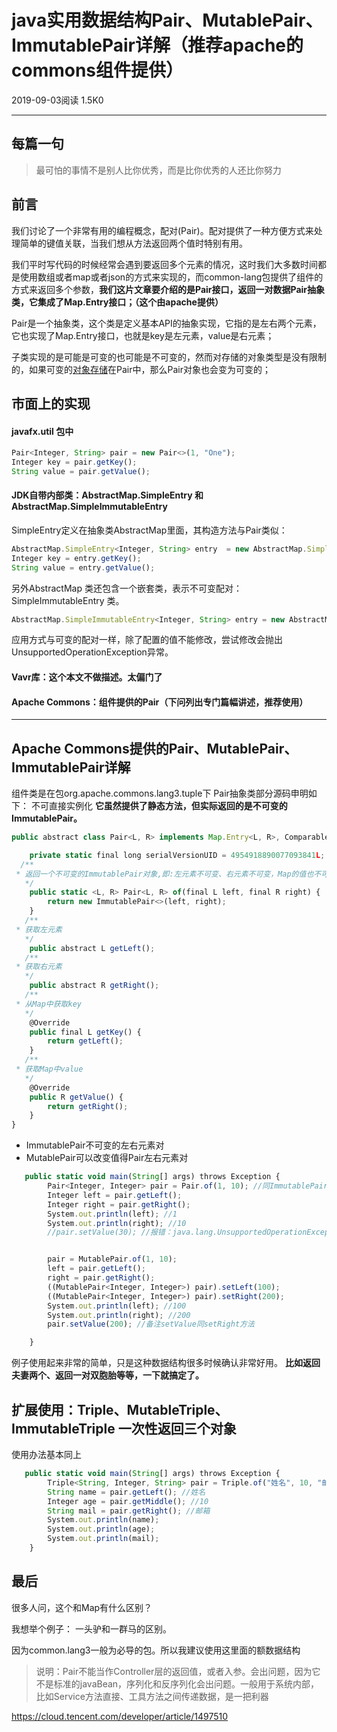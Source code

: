 # java实用数据结构Pair、MutablePair、ImmutablePair详解（推荐apache的commons组件提供）

2019-09-03阅读 1.5K0

------

## 每篇一句

>  最可怕的事情不是别人比你优秀，而是比你优秀的人还比你努力 

## 前言

我们讨论了一个非常有用的编程概念，配对(Pair)。配对提供了一种方便方式来处理简单的键值关联，当我们想从方法返回两个值时特别有用。

我们平时写代码的时候经常会遇到要返回多个元素的情况，这时我们大多数时间都是使用数组或者map或者json的方式来实现的，而common-lang包提供了组件的方式来返回多个参数，**我们这片文章要介绍的是Pair接口，返回一对数据Pair抽象类，它集成了Map.Entry接口；（这个由apache提供）**

Pair是一个抽象类，这个类是定义基本API的抽象实现，它指的是左右两个元素，它也实现了Map.Entry接口，也就是key是左元素，value是右元素；

子类实现的是可能是可变的也可能是不可变的，然而对存储的对象类型是没有限制的，如果可变的[对象存储](https://cloud.tencent.com/product/cos?from=10680)在Pair中，那么Pair对象也会变为可变的；

## 市面上的实现

#### javafx.util 包中

```javascript
Pair<Integer, String> pair = new Pair<>(1, "One");
Integer key = pair.getKey();
String value = pair.getValue();
```

#### JDK自带内部类：AbstractMap.SimpleEntry 和AbstractMap.SimpleImmutableEntry

SimpleEntry定义在抽象类AbstractMap里面，其构造方法与Pair类似：

```javascript
AbstractMap.SimpleEntry<Integer, String> entry  = new AbstractMap.SimpleEntry<>(1, "one");
Integer key = entry.getKey();
String value = entry.getValue();
```

另外AbstractMap 类还包含一个嵌套类，表示不可变配对：SimpleImmutableEntry 类。

```javascript
AbstractMap.SimpleImmutableEntry<Integer, String> entry = new AbstractMap.SimpleImmutableEntry<>(1, "one");
```

应用方式与可变的配对一样，除了配置的值不能修改，尝试修改会抛出UnsupportedOperationException异常。

#### Vavr库：这个本文不做描述。太偏门了

#### Apache Commons：组件提供的Pair（下问列出专门篇幅讲述，推荐使用）

------

## Apache Commons提供的Pair、MutablePair、ImmutablePair详解

组件类是在包org.apache.commons.lang3.tuple下 Pair抽象类部分源码申明如下： 不可直接实例化 **它虽然提供了静态方法，但实际返回的是不可变的ImmutablePair。**

```javascript
public abstract class Pair<L, R> implements Map.Entry<L, R>, Comparable<Pair<L, R>>, Serializable {

    private static final long serialVersionUID = 4954918890077093841L;
  /**
 * 返回一个不可变的ImmutablePair对象,即:左元素不可变、右元素不可变，Map的值也不可变
   */
    public static <L, R> Pair<L, R> of(final L left, final R right) {
        return new ImmutablePair<>(left, right);
    }
   /**
 * 获取左元素
   */
    public abstract L getLeft();
   /**
 * 获取右元素
   */
    public abstract R getRight();
   /**
 * 从Map中获取key
   */
    @Override
    public final L getKey() {
        return getLeft();
    }
   /**
 * 获取Map中value
   */
    @Override
    public R getValue() {
        return getRight();
    }
}
```

- ImmutablePair不可变的左右元素对
- MutablePair可以改变值得Pair左右元素对

```javascript
   public static void main(String[] args) throws Exception {
        Pair<Integer, Integer> pair = Pair.of(1, 10); //同ImmutablePair.of(1, 10)
        Integer left = pair.getLeft();
        Integer right = pair.getRight();
        System.out.println(left); //1
        System.out.println(right); //10
        //pair.setValue(30); //报错：java.lang.UnsupportedOperationException


        pair = MutablePair.of(1, 10);
        left = pair.getLeft();
        right = pair.getRight();
        ((MutablePair<Integer, Integer>) pair).setLeft(100);
        ((MutablePair<Integer, Integer>) pair).setRight(200);
        System.out.println(left); //100
        System.out.println(right); //200
        pair.setValue(200); //备注setValue同setRight方法

    }
```

例子使用起来非常的简单，只是这种数据结构很多时候确认非常好用。 **比如返回夫妻两个、返回一对双胞胎等等，一下就搞定了。**

## 扩展使用：Triple、MutableTriple、ImmutableTriple 一次性返回三个对象

使用办法基本同上

```javascript
   public static void main(String[] args) throws Exception {
        Triple<String, Integer, String> pair = Triple.of("姓名", 10, "邮箱");
        String name = pair.getLeft(); //姓名
        Integer age = pair.getMiddle(); //10
        String mail = pair.getRight(); //邮箱
        System.out.println(name);
        System.out.println(age);
        System.out.println(mail);
    }
```

## 最后

很多人问，这个和Map有什么区别？

我想举个例子： 一头驴和一群马的区别。

因为common.lang3一般为必导的包。所以我建议使用这里面的额数据结构

>  说明：Pair不能当作Controller层的返回值，或者入参。会出问题，因为它不是标准的javaBean，序列化和反序列化会出问题。一般用于系统内部，比如Service方法直接、工具方法之间传递数据，是一把利器 





https://cloud.tencent.com/developer/article/1497510